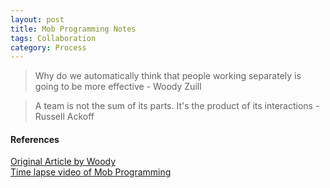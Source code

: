 ```yaml
---
layout: post
title: Mob Programming Notes
tags: Collaboration
category: Process
---
```


> Why do we automatically think that people working separately is going to be more effective - Woody Zuill

> A team is not the sum of its parts. It's the product of its interactions - Russell Ackoff  



#### References ####
[Original Article by Woody](http://mobprogramming.org/)  
[Time lapse video of Mob Programming](http://mobprogramming.org/mob-programming-time-lapse-video-a-day-of-mob-programming/)  
